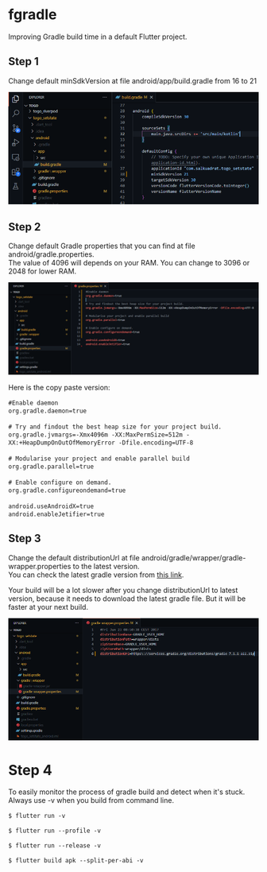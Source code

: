 # fgradle
Improving Gradle build time in a default Flutter project.

## Step 1

Change default minSdkVersion at file android/app/build.gradle from 16 to 21

![](1.png)


## Step 2

Change default Gradle properties that you can find at file android/gradle.properties.\
The value of 4096 will depends on your RAM. You can change to 3096 or 2048 for lower RAM.

![](2.png)

Here is the copy paste version:

```
#Enable daemon
org.gradle.daemon=true

# Try and findout the best heap size for your project build.
org.gradle.jvmargs=-Xmx4096m -XX:MaxPermSize=512m -XX:+HeapDumpOnOutOfMemoryError -Dfile.encoding=UTF-8

# Modularise your project and enable parallel build
org.gradle.parallel=true

# Enable configure on demand.
org.gradle.configureondemand=true

android.useAndroidX=true
android.enableJetifier=true
```

## Step 3

Change the default distributionUrl at file android/gradle/wrapper/gradle-wrapper.properties to the latest version.\
You can check the latest gradle version from [this link](https://gradle.org/releases/).

Your build will be a lot slower after you change distributionUrl to latest version, because it needs to download the latest gradle file. But it will be faster at your next build.

![](3.png)

# Step 4

To easily monitor the process of gradle build and detect when it's stuck. Always use -v when you build from command line.

```
$ flutter run -v
```

```
$ flutter run --profile -v
```

```
$ flutter run --release -v
```

```
$ flutter build apk --split-per-abi -v
```
